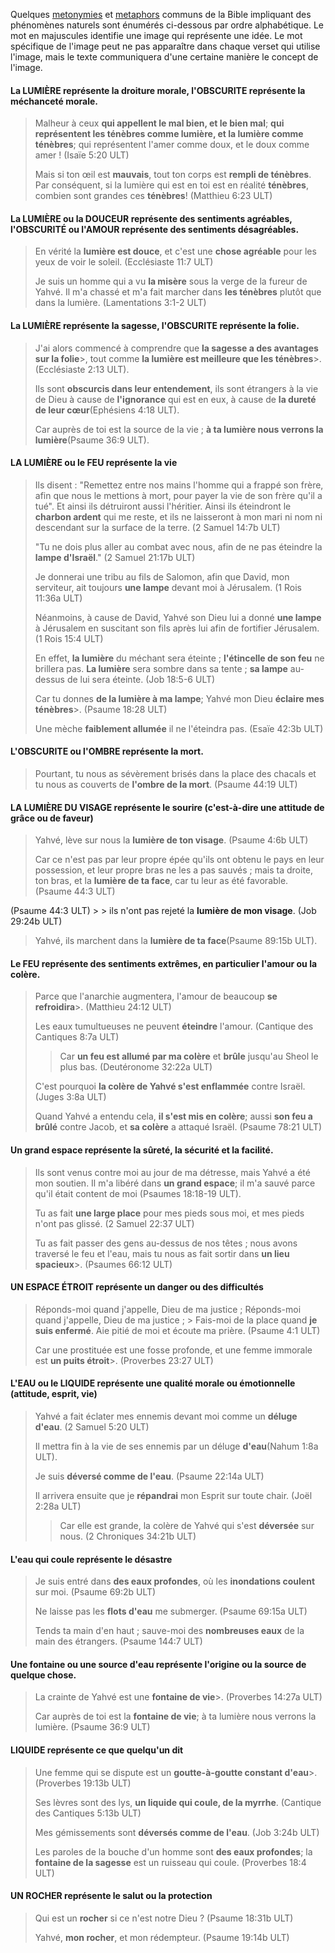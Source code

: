 Quelques [metonymies](../figs-metonymy/01.md) et [metaphors](../figs-metaphor/01.md) communs de la Bible impliquant des phénomènes naturels sont énumérés ci-dessous par ordre alphabétique. Le mot en majuscules identifie une image qui représente une idée. Le mot spécifique de l'image peut ne pas apparaître dans chaque verset qui utilise l'image, mais le texte communiquera d'une certaine manière le concept de l'image.

#### La LUMIÈRE représente la droiture morale, l'OBSCURITE représente la méchanceté morale.

> Malheur à ceux **qui appellent le mal bien, et le bien mal**; **qui représentent les ténèbres comme lumière, et la lumière comme ténèbres**; qui représentent l'amer comme doux, et le doux comme amer ! (Isaïe 5:20 ULT)
>
> Mais si ton œil est **mauvais**, tout ton corps est **rempli de ténèbres**. Par conséquent, si la lumière qui est en toi est en réalité **ténèbres**, combien sont grandes ces **ténèbres**! (Matthieu 6:23 ULT)

#### La LUMIÈRE ou la DOUCEUR représente des sentiments agréables, l'OBSCURITÉ ou l'AMOUR représente des sentiments désagréables.

> En vérité la **lumière est douce**, et c'est une **chose agréable** pour les yeux de voir le soleil. (Ecclésiaste 11:7 ULT)
>
> Je suis un homme qui a vu **la misère** sous la verge de la fureur de Yahvé. Il m'a chassé et m'a fait marcher dans **les ténèbres** plutôt que dans la lumière. (Lamentations 3:1-2 ULT)

#### La LUMIÈRE représente la sagesse, l'OBSCURITE représente la folie.

> J'ai alors commencé à comprendre que **la sagesse a des avantages sur la folie**>, tout comme **la lumière est meilleure que les ténèbres**>. (Ecclésiaste 2:13 ULT).
>
> Ils sont **obscurcis dans leur entendement**, ils sont étrangers à la vie de Dieu à cause de **l'ignorance** qui est en eux, à cause de **la dureté de leur cœur**(Ephésiens 4:18 ULT).
>
> Car auprès de toi est la source de la vie ; **à ta lumière nous verrons la lumière**(Psaume 36:9 ULT).

#### LA LUMIÈRE ou le FEU représente la vie

> Ils disent : "Remettez entre nos mains l'homme qui a frappé son frère, afin que nous le mettions à mort, pour payer la vie de son frère qu'il a tué". Et ainsi ils détruiront aussi l'héritier. Ainsi ils éteindront le **charbon ardent** qui me reste, et ils ne laisseront à mon mari ni nom ni descendant sur la surface de la terre. (2 Samuel 14:7b ULT)
>
> "Tu ne dois plus aller au combat avec nous, afin de ne pas éteindre la **lampe d'Israël**." (2 Samuel 21:17b ULT)
>
> Je donnerai une tribu au fils de Salomon, afin que David, mon serviteur, ait toujours **une lampe** devant moi à Jérusalem. (1 Rois 11:36a ULT)
>
> Néanmoins, à cause de David, Yahvé son Dieu lui a donné **une lampe** à Jérusalem en suscitant son fils après lui afin de fortifier Jérusalem. (1 Rois 15:4 ULT)
>
> En effet, **la lumière** du méchant sera éteinte ; **l'étincelle de son feu** ne brillera pas. **La lumière** sera sombre dans sa tente ; **sa lampe** au-dessus de lui sera éteinte. (Job 18:5-6 ULT)
>
> Car tu donnes **de la lumière à ma lampe**; Yahvé mon Dieu **éclaire mes ténèbres**>. (Psaume 18:28 ULT)
>
> Une mèche **faiblement allumée** il ne l'éteindra pas. (Esaïe 42:3b ULT)

#### L'OBSCURITE ou l'OMBRE représente la mort.

> Pourtant, tu nous as sévèrement brisés dans la place des chacals et tu nous as couverts de **l'ombre de la mort**. (Psaume 44:19 ULT)

#### LA LUMIÈRE DU VISAGE représente le sourire (c'est-à-dire une attitude de grâce ou de faveur)

> Yahvé, lève sur nous la **lumière de ton visage**. (Psaume 4:6b ULT)
>
> Car ce n'est pas par leur propre épée qu'ils ont obtenu le pays en leur possession,
> et leur propre bras ne les a pas sauvés ;
> mais ta droite, ton bras, et la **lumière de ta face**,
> car tu leur as été favorable. (Psaume 44:3 ULT)
>
(Psaume 44:3 ULT) > > ils n'ont pas rejeté la **lumière de mon visage**. (Job 29:24b ULT)
>
> Yahvé, ils marchent dans la **lumière de ta face**(Psaume 89:15b ULT).

#### Le FEU représente des sentiments extrêmes, en particulier l'amour ou la colère.

> Parce que l'anarchie augmentera, l'amour de beaucoup **se refroidira**>. (Matthieu 24:12 ULT)
>
> Les eaux tumultueuses ne peuvent **éteindre** l'amour. (Cantique des Cantiques 8:7a ULT)
>
> > Car **un feu est allumé par ma colère** et **brûle** jusqu'au Sheol le plus bas. (Deutéronome 32:22a ULT)
>
> C'est pourquoi **la colère de Yahvé s'est enflammée** contre Israël. (Juges 3:8a ULT)
>
> Quand Yahvé a entendu cela, **il s'est mis en colère**; aussi **son feu a brûlé** contre Jacob, et **sa colère** a attaqué Israël. (Psaume 78:21 ULT)

#### Un grand espace représente la sûreté, la sécurité et la facilité.

> Ils sont venus contre moi au jour de ma détresse, mais Yahvé a été mon soutien.
> Il m'a libéré dans **un grand espace**; il m'a sauvé parce qu'il était content de moi (Psaumes 18:18-19 ULT).
>
> Tu as fait **une large place** pour mes pieds sous moi,
> et mes pieds n'ont pas glissé. (2 Samuel 22:37 ULT)
>
> Tu as fait passer des gens au-dessus de nos têtes ;
> nous avons traversé le feu et l'eau,
> mais tu nous as fait sortir dans **un lieu spacieux**>. (Psaumes 66:12 ULT)

#### UN ESPACE ÉTROIT représente un danger ou des difficultés

> Réponds-moi quand j'appelle, Dieu de ma justice ;
Réponds-moi quand j'appelle, Dieu de ma justice ; > Fais-moi de la place quand **je suis enfermé**.
> Aie pitié de moi et écoute ma prière. (Psaume 4:1 ULT)
>
> Car une prostituée est une fosse profonde,
> et une femme immorale est **un puits étroit**>. (Proverbes 23:27 ULT)

#### L'EAU ou le LIQUIDE représente une qualité morale ou émotionnelle (attitude, esprit, vie)

> Yahvé a fait éclater mes ennemis devant moi comme un **déluge d'eau**. (2 Samuel 5:20 ULT)
>
> Il mettra fin à la vie de ses ennemis par un déluge **d'eau**(Nahum 1:8a ULT).
>
> Je suis **déversé comme de l'eau**. (Psaume 22:14a ULT)
>
> Il arrivera ensuite que je **répandrai** mon Esprit sur toute chair. (Joël 2:28a ULT)
>
> > Car elle est grande, la colère de Yahvé qui s'est **déversée** sur nous. (2 Chroniques 34:21b ULT)

#### L'eau qui coule représente le désastre

> Je suis entré dans **des eaux profondes**, où les **inondations coulent** sur moi. (Psaume 69:2b ULT)
>
> Ne laisse pas les **flots d'eau** me submerger. (Psaume 69:15a ULT)
>
> Tends ta main d'en haut ; sauve-moi des **nombreuses eaux** de la main des étrangers. (Psaume 144:7 ULT)

#### Une fontaine ou une source d'eau représente l'origine ou la source de quelque chose.

> La crainte de Yahvé est une **fontaine de vie**>. (Proverbes 14:27a ULT)
>
> Car auprès de toi est la **fontaine de vie**; à ta lumière nous verrons la lumière. (Psaume 36:9 ULT)

#### LIQUIDE représente ce que quelqu'un dit

> Une femme qui se dispute est un **goutte-à-goutte constant d'eau**>. (Proverbes 19:13b ULT)
>
> Ses lèvres sont des lys, **un liquide qui coule, de la myrrhe**. (Cantique des Cantiques 5:13b ULT)
>
> Mes gémissements sont **déversés comme de l'eau**. (Job 3:24b ULT)
>
> Les paroles de la bouche d'un homme sont **des eaux profondes**; la **fontaine de la sagesse** est un ruisseau qui coule. (Proverbes 18:4 ULT)

#### UN ROCHER représente le salut ou la protection

> Qui est un **rocher** si ce n'est notre Dieu ? (Psaume 18:31b ULT)
>
> Yahvé, **mon rocher**, et mon rédempteur. (Psaume 19:14b ULT)
